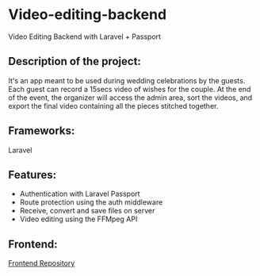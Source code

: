 # Video-editing-backend
Video Editing Backend with Laravel + Passport


## Description of the project: 

It's an app meant to be used during wedding celebrations by the guests. Each guest can record a 15secs video of wishes for the couple. At the end of the event, the organizer will access the admin area, sort the videos, and export the final video containing all the pieces stitched together. 

## Frameworks: 

Laravel

## Features: 

- Authentication with Laravel Passport
- Route protection using the auth middleware
- Receive, convert and save files on server 
- Video editing using the FFMpeg API


## Frontend:

[Frontend Repository](https://github.com/FrancescoMussi/Video-editing-frontend)
